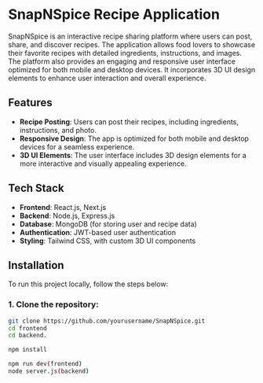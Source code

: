 # SnapNSpice Recipe Application

SnapNSpice is an interactive recipe sharing platform where users can post, share, and discover recipes. The application allows food lovers to showcase their favorite recipes with detailed ingredients, instructions, and images. The platform also provides an engaging and responsive user interface optimized for both mobile and desktop devices. It incorporates 3D UI design elements to enhance user interaction and overall experience.

## Features

- **Recipe Posting**: Users can post their recipes, including ingredients, instructions, and photo.
- **Responsive Design**: The app is optimized for both mobile and desktop devices for a seamless experience.
- **3D UI Elements**: The user interface includes 3D design elements for a more interactive and visually appealing experience.

## Tech Stack

- **Frontend**: React.js, Next.js
- **Backend**: Node.js, Express.js
- **Database**: MongoDB (for storing user and recipe data)
- **Authentication**: JWT-based user authentication
- **Styling**: Tailwind CSS, with custom 3D UI components

## Installation

To run this project locally, follow the steps below:


### 1. Clone the repository:

```bash
git clone https://github.com/yourusername/SnapNSpice.git
cd frontend
cd backend.

npm install

npm run dev(frontend)
node server.js(backend)






